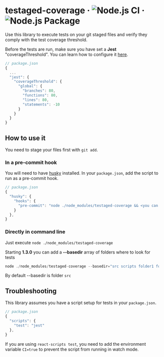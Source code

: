 # testaged-coverage &middot; ![Node.js CI](https://github.com/alxundr/testaged-coverage/workflows/Node.js%20CI/badge.svg?branch=master) &middot; ![Node.js Package](https://github.com/alxundr/testaged-coverage/workflows/Node.js%20Package/badge.svg?branch=1.1.4&event=release)

Use this library to execute tests on your git staged files and verify they comply with the test coverage threshold.

Before the tests are run, make sure you have set a **Jest** "coverageThreshold". You can learn how to configure it [here](https://jestjs.io/docs/en/configuration#coveragethreshold-object).

```js
// package.json
{
  ...
  "jest": {
    "coverageThreshold": {
      "global": {
        "branches": 80,
        "functions": 80,
        "lines": 80,
        "statements": -10
      }
    }
  }
}
```

## How to use it

You need to stage your files first with `git add`.

### In a pre-commit hook

You will need to have [husky](https://github.com/typicode/husky) installed.
In your `package.json`, add the script to run as a pre-commit hook.

```js
// package.json
{
  "husky": {
    "hooks": {
      "pre-commit": "node ./node_modules/testaged-coverage && <you can include other scripts here (e.g. lint-staged)>"
    }
  },
}
```

### Directly in command line

Just execute `node ./node_modules/testaged-coverage`

Starting **1.3.0** you can add a **--basedir** array of folders where to look for tests

```js
node ./node_modules/testaged-coverage --basedir="src scripts folder1 folder2"
```

By default --basedir is folder `src`

## Troubleshooting

This library assumes you have a script setup for tests in your `package.json`.

```js
// package.json
{
  "scripts": {
    "test": "jest"
  },
}
```

If you are using `react-scripts test`, you need to add the environment variable `CI=true` to prevent the script from running in watch mode.

